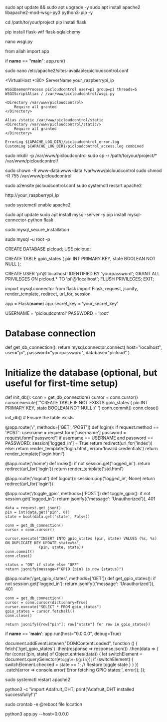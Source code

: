 sudo apt update && sudo apt upgrade -y
sudo apt install apache2 libapache2-mod-wsgi-py3 python3-pip -y

cd /path/to/your/project
pip install flask

pip install flask-wtf flask-sqlalchemy

nano wsgi.py

from allah import app

if __name__ == "__main__":
    app.run()

sudo nano /etc/apache2/sites-available/picloudcontrol.conf

<VirtualHost *:80>
    ServerName your_raspberrypi_ip

    WSGIDaemonProcess picloudcontrol user=pi group=pi threads=5
    WSGIScriptAlias / /var/www/picloudcontrol/wsgi.py

    <Directory /var/www/picloudcontrol>
        Require all granted
    </Directory>

    Alias /static /var/www/picloudcontrol/static
    <Directory /var/www/picloudcontrol/static/>
        Require all granted
    </Directory>

    ErrorLog ${APACHE_LOG_DIR}/picloudcontrol_error.log
    CustomLog ${APACHE_LOG_DIR}/picloudcontrol_access.log combined
</VirtualHost>

sudo mkdir -p /var/www/picloudcontrol
sudo cp -r /path/to/your/project/* /var/www/picloudcontrol/

sudo chown -R www-data:www-data /var/www/picloudcontrol
sudo chmod -R 755 /var/www/picloudcontrol

sudo a2ensite picloudcontrol.conf
sudo systemctl restart apache2

http://your_raspberrypi_ip

sudo systemctl enable apache2

sudo apt update
sudo apt install mysql-server -y
pip install mysql-connector-python flask

sudo mysql_secure_installation

sudo mysql -u root -p

CREATE DATABASE picloud;
USE picloud;

CREATE TABLE gpio_states (
    pin INT PRIMARY KEY,
    state BOOLEAN NOT NULL
);

CREATE USER 'pi'@'localhost' IDENTIFIED BY 'yourpassword';
GRANT ALL PRIVILEGES ON picloud.* TO 'pi'@'localhost';
FLUSH PRIVILEGES;
EXIT;

import mysql.connector
from flask import Flask, request, jsonify, render_template, redirect, url_for, session

app = Flask(__name__)
app.secret_key = 'your_secret_key'

USERNAME = 'picloudcontrol'
PASSWORD = 'root'

# Database connection
def get_db_connection():
    return mysql.connector.connect(
        host="localhost",
        user="pi",
        password="yourpassword",
        database="picloud"
    )

# Initialize the database (optional, but useful for first-time setup)
def init_db():
    conn = get_db_connection()
    cursor = conn.cursor()
    cursor.execute('''CREATE TABLE IF NOT EXISTS gpio_states (
        pin INT PRIMARY KEY, 
        state BOOLEAN NOT NULL
    )''')
    conn.commit()
    conn.close()

init_db()  # Ensure the table exists

@app.route('/', methods=['GET', 'POST'])
def login():
    if request.method == 'POST':
        username = request.form['username']
        password = request.form['password']
        if username == USERNAME and password == PASSWORD:
            session['logged_in'] = True
            return redirect(url_for('index'))
        else:
            return render_template('login.html', error='Invalid credentials')
    return render_template('login.html')

@app.route('/home')
def index():
    if not session.get('logged_in'):
        return redirect(url_for('login'))
    return render_template('std.html')

@app.route('/logout')
def logout():
    session.pop('logged_in', None)
    return redirect(url_for('login'))

@app.route('/toggle_gpio', methods=['POST'])
def toggle_gpio():
    if not session.get('logged_in'):
        return jsonify({'message': 'Unauthorized'}), 401

    data = request.get_json()
    pin = int(data.get('pin', 0))
    state = bool(data.get('state', False))

    conn = get_db_connection()
    cursor = conn.cursor()

    cursor.execute("INSERT INTO gpio_states (pin, state) VALUES (%s, %s) ON DUPLICATE KEY UPDATE state=%s", 
                   (pin, state, state))
    conn.commit()
    conn.close()

    status = "ON" if state else "OFF"
    return jsonify(message=f"GPIO {pin} is now {status}")

@app.route('/get_gpio_states', methods=['GET'])
def get_gpio_states():
    if not session.get('logged_in'):
        return jsonify({'message': 'Unauthorized'}), 401

    conn = get_db_connection()
    cursor = conn.cursor(dictionary=True)
    cursor.execute("SELECT * FROM gpio_states")
    gpio_states = cursor.fetchall()
    conn.close()

    return jsonify({row["pin"]: row["state"] for row in gpio_states})

if __name__ == '__main__':
    app.run(host="0.0.0.0", debug=True)



document.addEventListener("DOMContentLoaded", function () {
    fetch('/get_gpio_states')
        .then(response => response.json())
        .then(data => {
            for (const [pin, state] of Object.entries(data)) {
                let switchElement = document.querySelector(`#toggle-${pin}`);
                if (switchElement) {
                    switchElement.checked = state == 1;  // Restore toggle state
                }
            }
        })
        .catch(error => console.error('Error fetching GPIO states:', error));
});

sudo systemctl restart apache2


python3 -c "import Adafruit_DHT; print('Adafruit_DHT installed successfully!')"



sudo crontab -e
@reboot file location





python3 app.py --host=0.0.0.0

